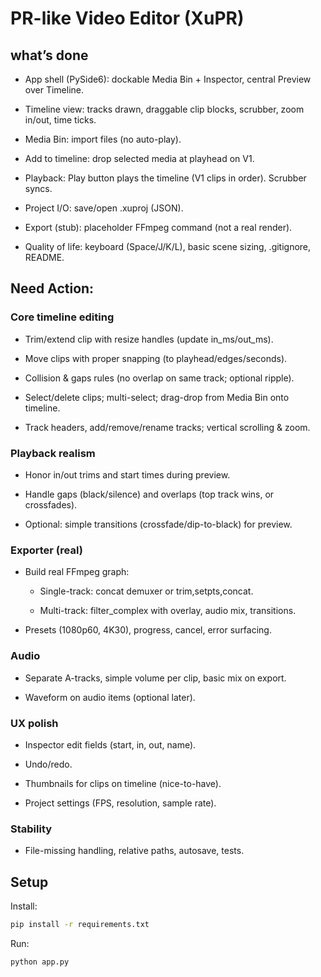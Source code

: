 
# PR-like Video Editor (XuPR)

## what’s done
- App shell (PySide6): dockable Media Bin + Inspector, central Preview over Timeline.

- Timeline view: tracks drawn, draggable clip blocks, scrubber, zoom in/out, time ticks.

- Media Bin: import files (no auto-play).

- Add to timeline: drop selected media at playhead on V1.

- Playback: Play button plays the timeline (V1 clips in order). Scrubber syncs.

- Project I/O: save/open .xuproj (JSON).

- Export (stub): placeholder FFmpeg command (not a real render).

- Quality of life: keyboard (Space/J/K/L), basic scene sizing, .gitignore, README.

## Need Action: 

### Core timeline editing

- Trim/extend clip with resize handles (update in_ms/out_ms).

- Move clips with proper snapping (to playhead/edges/seconds).

- Collision & gaps rules (no overlap on same track; optional ripple).

- Select/delete clips; multi-select; drag-drop from Media Bin onto timeline.

- Track headers, add/remove/rename tracks; vertical scrolling & zoom.

### Playback realism

- Honor in/out trims and start times during preview.

- Handle gaps (black/silence) and overlaps (top track wins, or crossfades).

- Optional: simple transitions (crossfade/dip-to-black) for preview.

### Exporter (real)

- Build real FFmpeg graph:

    - Single-track: concat demuxer or trim,setpts,concat.

    - Multi-track: filter_complex with overlay, audio mix, transitions.

- Presets (1080p60, 4K30), progress, cancel, error surfacing.

### Audio

- Separate A-tracks, simple volume per clip, basic mix on export.

- Waveform on audio items (optional later).

### UX polish

- Inspector edit fields (start, in, out, name).

- Undo/redo.

- Thumbnails for clips on timeline (nice-to-have).

- Project settings (FPS, resolution, sample rate).

### Stability

- File-missing handling, relative paths, autosave, tests.

## Setup
Install:
```bash
pip install -r requirements.txt
```

Run:
```bash
python app.py
```
